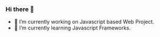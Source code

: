 ### Hi there 👋

- 🔭 I’m currently working on Javascript based Web Project.
- 🌱 I’m currently learning Javascript Frameworks.

<!--
**arunkumar-kumaresan/arunkumar-kumaresan** is a ✨ _special_ ✨ repository because its `README.md` (this file) appears on your GitHub profile.

Here are some ideas to get you started:

- 👯 I’m looking to collaborate on ...
- 🤔 I’m looking for help with ...
- 💬 Ask me about ...
- 📫 How to reach me: ...
- 😄 Pronouns: ...
- ⚡ Fun fact: ...
-->
